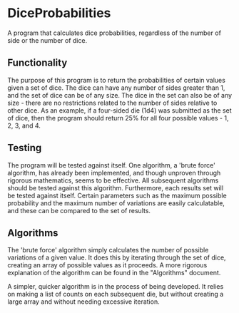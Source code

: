 # DiceProbabilities
A program that calculates dice probabilities, regardless of the number of side or the number of dice.

## Functionality
The purpose of this program is to return the probabilities of certain values given a set of dice. The dice can have any number of sides greater than 1, and the set of dice can be of any size. The dice in the set can also be of any size - there are no restrictions related to the number of sides relative to other dice.
As an example, if a four-sided die (1d4) was submitted as the set of dice, then the program should return 25% for all four possible values - 1, 2, 3, and 4. 

## Testing
The program will be tested against itself. One algorithm, a 'brute force' algorithm, has already been implemented, and though unproven through rigorous mathematics, seems to be effective. All subsequent algorithms should be tested against this algorithm.
Furthermore, each results set will be tested against itself. Certain parameters such as the maximum possible probability and the maximum number of variations are easily calculatable, and these can be compared to the set of results.

## Algorithms
The 'brute force' algorithm simply calculates the number of possible variations of a given value. It does this by iterating through the set of dice, creating an array of possible values as it proceeds. A more rigorous explanation of the algorithm can be found in the "Algorithms" document.

A simpler, quicker algorithm is in the process of being developed. It relies on making a list of counts on each subsequent die, but without creating a large array and without needing excessive iteration.
